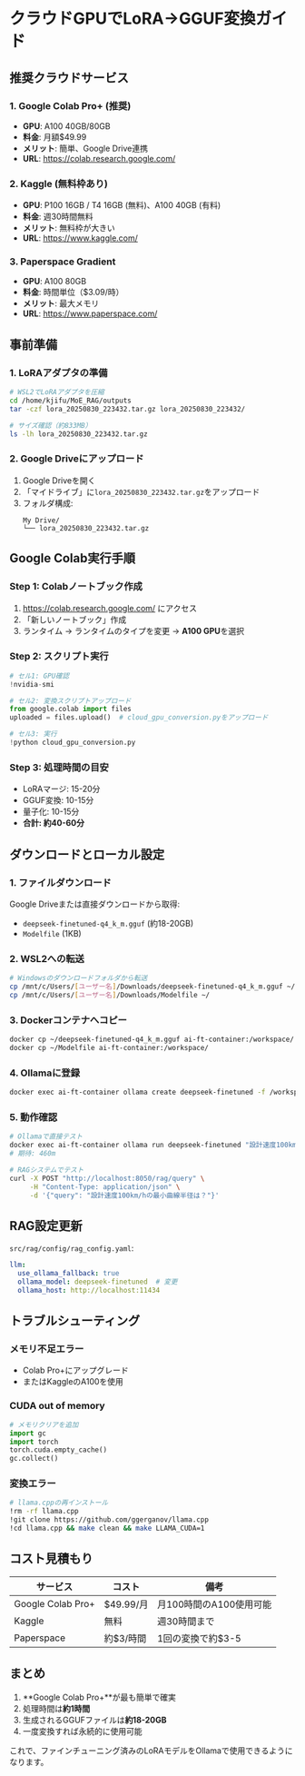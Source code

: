 # クラウドGPUでLoRA→GGUF変換ガイド

## 推奨クラウドサービス

### 1. Google Colab Pro+ (推奨)
- **GPU**: A100 40GB/80GB
- **料金**: 月額$49.99
- **メリット**: 簡単、Google Drive連携
- **URL**: https://colab.research.google.com/

### 2. Kaggle (無料枠あり)
- **GPU**: P100 16GB / T4 16GB (無料)、A100 40GB (有料)
- **料金**: 週30時間無料
- **メリット**: 無料枠が大きい
- **URL**: https://www.kaggle.com/

### 3. Paperspace Gradient
- **GPU**: A100 80GB
- **料金**: 時間単位（$3.09/時）
- **メリット**: 最大メモリ
- **URL**: https://www.paperspace.com/

## 事前準備

### 1. LoRAアダプタの準備
```bash
# WSL2でLoRAアダプタを圧縮
cd /home/kjifu/MoE_RAG/outputs
tar -czf lora_20250830_223432.tar.gz lora_20250830_223432/

# サイズ確認（約833MB）
ls -lh lora_20250830_223432.tar.gz
```

### 2. Google Driveにアップロード
1. Google Driveを開く
2. 「マイドライブ」に`lora_20250830_223432.tar.gz`をアップロード
3. フォルダ構成:
   ```
   My Drive/
   └── lora_20250830_223432.tar.gz
   ```

## Google Colab実行手順

### Step 1: Colabノートブック作成
1. https://colab.research.google.com/ にアクセス
2. 「新しいノートブック」作成
3. ランタイム → ランタイムのタイプを変更 → **A100 GPU**を選択

### Step 2: スクリプト実行
```python
# セル1: GPU確認
!nvidia-smi

# セル2: 変換スクリプトアップロード
from google.colab import files
uploaded = files.upload()  # cloud_gpu_conversion.pyをアップロード

# セル3: 実行
!python cloud_gpu_conversion.py
```

### Step 3: 処理時間の目安
- LoRAマージ: 15-20分
- GGUF変換: 10-15分
- 量子化: 10-15分
- **合計: 約40-60分**

## ダウンロードとローカル設定

### 1. ファイルダウンロード
Google Driveまたは直接ダウンロードから取得:
- `deepseek-finetuned-q4_k_m.gguf` (約18-20GB)
- `Modelfile` (1KB)

### 2. WSL2への転送
```bash
# Windowsのダウンロードフォルダから転送
cp /mnt/c/Users/[ユーザー名]/Downloads/deepseek-finetuned-q4_k_m.gguf ~/
cp /mnt/c/Users/[ユーザー名]/Downloads/Modelfile ~/
```

### 3. Dockerコンテナへコピー
```bash
docker cp ~/deepseek-finetuned-q4_k_m.gguf ai-ft-container:/workspace/
docker cp ~/Modelfile ai-ft-container:/workspace/
```

### 4. Ollamaに登録
```bash
docker exec ai-ft-container ollama create deepseek-finetuned -f /workspace/Modelfile
```

### 5. 動作確認
```bash
# Ollamaで直接テスト
docker exec ai-ft-container ollama run deepseek-finetuned "設計速度100km/hの最小曲線半径は？"
# 期待: 460m

# RAGシステムでテスト
curl -X POST "http://localhost:8050/rag/query" \
     -H "Content-Type: application/json" \
     -d '{"query": "設計速度100km/hの最小曲線半径は？"}'
```

## RAG設定更新

`src/rag/config/rag_config.yaml`:
```yaml
llm:
  use_ollama_fallback: true
  ollama_model: deepseek-finetuned  # 変更
  ollama_host: http://localhost:11434
```

## トラブルシューティング

### メモリ不足エラー
- Colab Pro+にアップグレード
- またはKaggleのA100を使用

### CUDA out of memory
```python
# メモリクリアを追加
import gc
import torch
torch.cuda.empty_cache()
gc.collect()
```

### 変換エラー
```bash
# llama.cppの再インストール
!rm -rf llama.cpp
!git clone https://github.com/ggerganov/llama.cpp
!cd llama.cpp && make clean && make LLAMA_CUDA=1
```

## コスト見積もり

| サービス | コスト | 備考 |
|---------|--------|------|
| Google Colab Pro+ | $49.99/月 | 月100時間のA100使用可能 |
| Kaggle | 無料 | 週30時間まで |
| Paperspace | 約$3/時間 | 1回の変換で約$3-5 |

## まとめ

1. **Google Colab Pro+**が最も簡単で確実
2. 処理時間は**約1時間**
3. 生成されるGGUFファイルは**約18-20GB**
4. 一度変換すれば永続的に使用可能

これで、ファインチューニング済みのLoRAモデルをOllamaで使用できるようになります。